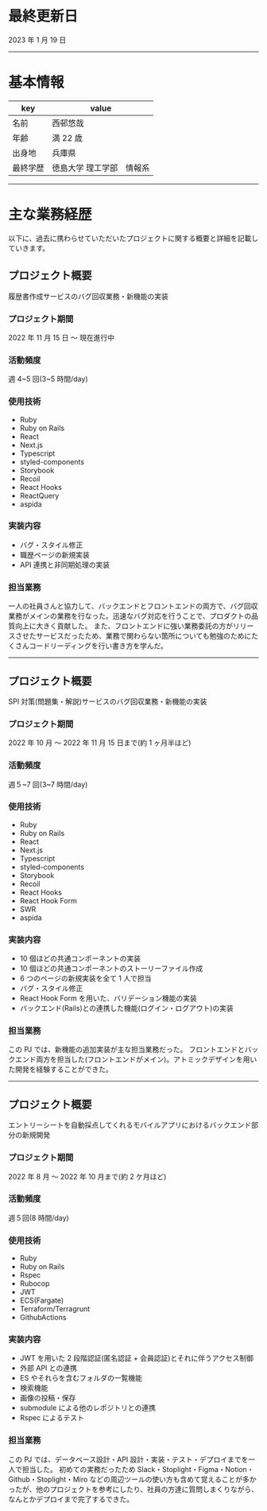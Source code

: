 # 最終更新日

2023 年 1 月 19 日

---

# 基本情報

| key      | value                     |
| -------- | ------------------------- |
| 名前     | 西邨悠哉                  |
| 年齢     | 満 22 歳                  |
| 出身地   | 兵庫県                    |
| 最終学歴 | 徳島大学 理工学部　情報系 |

---

# 主な業務経歴

以下に、過去に携わらせていただいたプロジェクトに関する概要と詳細を記載していきます。

## プロジェクト概要

履歴書作成サービスのバグ回収業務・新機能の実装

### プロジェクト期間

2022 年 11 月 15 日 〜 現在進行中

### 活動頻度

週 4~5 回(3~5 時間/day)

### 使用技術

- Ruby
- Ruby on Rails
- React
- Next.js
- Typescript
- styled-components
- Storybook
- Recoil
- React Hooks
- ReactQuery
- aspida

### 実装内容

- バグ・スタイル修正
- 職歴ページの新規実装
- API 連携と非同期処理の実装

### 担当業務

一人の社員さんと協力して、バックエンドとフロントエンドの両方で、バグ回収業務がメインの業務を行なった。迅速なバグ対応を行うことで、プロダクトの品質向上に大きく貢献した。
また、フロントエンドに強い業務委託の方がリリースさせたサービスだったため、業務で関わらない箇所についても勉強のためにたくさんコードリーディングを行い書き方を学んだ。

---

## プロジェクト概要

SPI 対策(問題集・解説)サービスのバグ回収業務・新機能の実装

### プロジェクト期間

2022 年 10 月 〜 2022 年 11 月 15 日まで(約 1 ヶ月半ほど)

### 活動頻度

週５~7 回(3~7 時間/day)

### 使用技術

- Ruby
- Ruby on Rails
- React
- Next.js
- Typescript
- styled-components
- Storybook
- Recoil
- React Hooks
- React Hook Form
- SWR
- aspida

### 実装内容

- 10 個ほどの共通コンポーネントの実装
- 10 個ほどの共通コンポーネントのストーリーファイル作成
- 6 つのページの新規実装を全て 1 人で担当
- バグ・スタイル修正
- React Hook Form を用いた、バリデーション機能の実装
- バックエンド(Rails)との連携した機能(ログイン・ログアウト)の実装

### 担当業務

この PJ では、新機能の追加実装が主な担当業務だった。
フロントエンドとバックエンド両方を担当した(フロントエンドがメイン)。アトミックデザインを用いた開発を経験することができた。

---

## プロジェクト概要

エントリーシートを自動採点してくれるモバイルアプリにおけるバックエンド部分の新規開発

### プロジェクト期間

2022 年 8 月 〜 2022 年 10 月まで(約 2 ケ月ほど)

### 活動頻度

週５回(8 時間/day)

### 使用技術

- Ruby
- Ruby on Rails
- Rspec
- Rubocop
- JWT
- ECS(Fargate)
- Terraform/Terragrunt
- GithubActions

### 実装内容

- JWT を用いた 2 段階認証(匿名認証 + 会員認証)とそれに伴うアクセス制御
- 外部 API との連携
- ES やそれらを含むフォルダの一覧機能
- 検索機能
- 画像の投稿・保存
- submodule による他のレポジトリとの連携
- Rspec によるテスト

### 担当業務

この PJ では、データベース設計・API 設計・実装・テスト・デプロイまでを一人で担当した。
初めての実務だったため Slack・Stoplight・Figma・Notion・Github・Stoplight・Miro などの周辺ツールの使い方も含めて覚えることが多かったが、他のプロジェクトを参考にしたり、社員の方達に質問しまくりながら、なんとかデプロイまで完了するできた。
